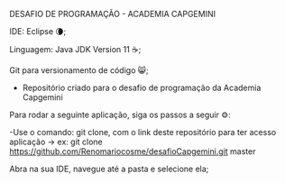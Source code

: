 DESAFIO DE PROGRAMAÇÃO - ACADEMIA CAPGEMINI


IDE: Eclipse 🌘;


Linguagem: Java JDK Version 11 ☕;

Git para versionamento de código 😸;


 
 
 - Repositório criado para o desafio de programação da Academia Capgemini
 
 Para rodar a seguinte aplicação, siga os passos a seguir ⚙:
 
 -Use o comando: git clone, com o link deste repositório para ter acesso aplicação   -> ex: git clone https://github.com/Renomariocosme/desafioCapgemini.git master 
 
 
 Abra na sua IDE, navegue até a pasta e selecione ela;
 
 
 
